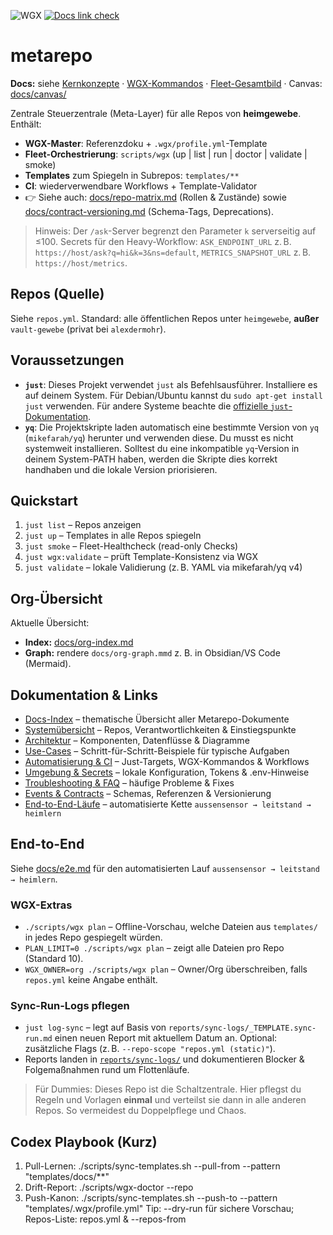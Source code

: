![WGX](https://img.shields.io/badge/wgx-enabled-blue)
[![Docs link check](https://github.com/heimgewebe/metarepo/actions/workflows/linkcheck.yml/badge.svg)](https://github.com/heimgewebe/metarepo/actions/workflows/linkcheck.yml)

# metarepo

**Docs:** siehe [Kernkonzepte](docs/konzept-kern.md) · [WGX-Kommandos](docs/wgx-konzept.md) · [Fleet-Gesamtbild](docs/heimgewebe-gesamt.md) · Canvas: [docs/canvas/](docs/canvas)

Zentrale Steuerzentrale (Meta-Layer) für alle Repos von **heimgewebe**.
Enthält:
- **WGX-Master**: Referenzdoku + `.wgx/profile.yml`-Template
- **Fleet-Orchestrierung**: `scripts/wgx` (up | list | run | doctor | validate | smoke)
- **Templates** zum Spiegeln in Subrepos: `templates/**`
- **CI**: wiederverwendbare Workflows + Template-Validator
- 👉 Siehe auch: [docs/repo-matrix.md](docs/repo-matrix.md) (Rollen & Zustände)
  sowie [docs/contract-versioning.md](docs/contract-versioning.md) (Schema-Tags, Deprecations).

> Hinweis: Der `/ask`-Server begrenzt den Parameter `k` serverseitig auf ≤100.
> Secrets für den Heavy-Workflow: `ASK_ENDPOINT_URL` z. B. `https://host/ask?q=hi&k=3&ns=default`, `METRICS_SNAPSHOT_URL` z. B. `https://host/metrics`.

## Repos (Quelle)
Siehe `repos.yml`. Standard: alle öffentlichen Repos unter `heimgewebe`, **außer** `vault-gewebe` (privat bei `alexdermohr`).

## Voraussetzungen
- **`just`**: Dieses Projekt verwendet `just` als Befehlsausführer. Installiere es auf deinem System. Für Debian/Ubuntu kannst du `sudo apt-get install just` verwenden. Für andere Systeme beachte die [offizielle `just`-Dokumentation](https://github.com/casey/just).
- **`yq`**: Die Projektskripte laden automatisch eine bestimmte Version von `yq` (`mikefarah/yq`) herunter und verwenden diese. Du musst es nicht systemweit installieren. Solltest du eine inkompatible `yq`-Version in deinem System-PATH haben, werden die Skripte dies korrekt handhaben und die lokale Version priorisieren.

## Quickstart
1. `just list` – Repos anzeigen
2. `just up` – Templates in alle Repos spiegeln
3. `just smoke` – Fleet-Healthcheck (read-only Checks)
4. `just wgx:validate` – prüft Template-Konsistenz via WGX
5. `just validate` – lokale Validierung (z. B. YAML via mikefarah/yq v4)

## Org-Übersicht
Aktuelle Übersicht:
- **Index:** [docs/org-index.md](docs/org-index.md)
- **Graph:** rendere `docs/org-graph.mmd` z. B. in Obsidian/VS Code (Mermaid).

## Dokumentation & Links
- [Docs-Index](docs/README.md) – thematische Übersicht aller Metarepo-Dokumente
- [Systemübersicht](docs/system-overview.md) – Repos, Verantwortlichkeiten & Einstiegspunkte
- [Architektur](docs/architecture.md) – Komponenten, Datenflüsse & Diagramme
- [Use-Cases](docs/use-cases.md) – Schritt-für-Schritt-Beispiele für typische Aufgaben
- [Automatisierung & CI](docs/automation.md) – Just-Targets, WGX-Kommandos & Workflows
- [Umgebung & Secrets](docs/environment.md) – lokale Konfiguration, Tokens & .env-Hinweise
- [Troubleshooting & FAQ](docs/troubleshooting.md) – häufige Probleme & Fixes
- [Events & Contracts](docs/contracts/index.md) – Schemas, Referenzen & Versionierung
- [End-to-End-Läufe](docs/e2e.md) – automatisierte Kette `aussensensor → leitstand → heimlern`

## End-to-End
Siehe [docs/e2e.md](docs/e2e.md) für den automatisierten Lauf `aussensensor → leitstand → heimlern`.

### WGX-Extras
- `./scripts/wgx plan` – Offline-Vorschau, welche Dateien aus `templates/` in jedes Repo gespiegelt würden.
- `PLAN_LIMIT=0 ./scripts/wgx plan` – zeigt alle Dateien pro Repo (Standard 10).
- `WGX_OWNER=org ./scripts/wgx plan` – Owner/Org überschreiben, falls `repos.yml` keine Angabe enthält.

### Sync-Run-Logs pflegen
- `just log-sync` – legt auf Basis von `reports/sync-logs/_TEMPLATE.sync-run.md` einen neuen Report mit aktuellem Datum an. Optional: zusätzliche Flags (z. B. `--repo-scope "repos.yml (static)"`).
- Reports landen in [`reports/sync-logs/`](reports/sync-logs/) und dokumentieren Blocker & Folgemaßnahmen rund um Flottenläufe.

> Für Dummies: Dieses Repo ist die Schaltzentrale. Hier pflegst du Regeln und Vorlagen **einmal** und verteilst sie dann in alle anderen Repos. So vermeidest du Doppelpflege und Chaos.

## Codex Playbook (Kurz)
1) Pull-Lernen:   ./scripts/sync-templates.sh --pull-from <repo> --pattern "templates/docs/**"
2) Drift-Report:  ./scripts/wgx-doctor --repo <repo>
3) Push-Kanon:    ./scripts/sync-templates.sh --push-to <repo> --pattern "templates/.wgx/profile.yml"
Tip: --dry-run für sichere Vorschau; Repos-Liste: repos.yml & --repos-from
